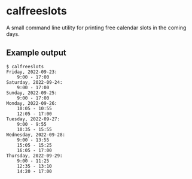 # calfreeslots
A small command line utility for printing free calendar slots in the coming days.

## Example output

```
$ calfreeslots
Friday, 2022-09-23:
    9:00 - 17:00
Saturday, 2022-09-24:
    9:00 - 17:00
Sunday, 2022-09-25:
    9:00 - 17:00
Monday, 2022-09-26:
    10:05 - 10:55
    12:05 - 17:00
Tuesday, 2022-09-27:
    9:00 - 9:55
    10:35 - 15:55
Wednesday, 2022-09-28:
    9:00 - 13:55
    15:05 - 15:25
    16:05 - 17:00
Thursday, 2022-09-29:
    9:00 - 11:25
    12:35 - 13:10
    14:20 - 17:00
```
